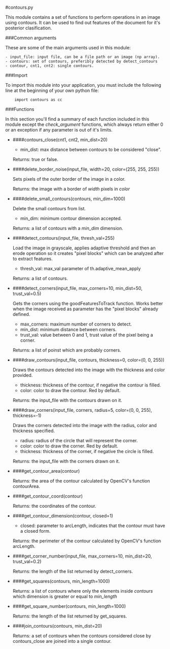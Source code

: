 #contours.py

This module contains a set of functions to perform operations in an image using contours. 
It can be used to find out features of the document for it's posterior clasification.


###Common arguments

These are some of the main arguments used in this module:

    - input_file: input file, can be a file path or an image (np array).
    - contours: set of contours, preferibly detected by detect_contours
    - contour, cnt1, cnt2: single contours.


###Import

To import this module into your application, you must include the following 
line at the beginning of your own python file:

        import contours as cc


###Functions

In this section you'll find a summary of each function included in this module 
except the *check_argument* functions, which always return either 0 or an 
exception if any parameter is out of it's limits.


- ####contours_close(cnt1, cnt2, min_dist=20)

    - min_dist: max distance between contours to be considered "close".
        
    Returns: true or false.


- ####delete_border_noise(input_file, width=20, color=(255, 255, 255))

    Sets pixels of the outer border of the image in a color.
    
    Returns: the image with a border of *width* pixels in *color*


- ####delete_small_contours(contours, min_dim=1000)

    Delete the small contours from list.

    - min_dim: minimum contour dimension accepted.
        
    Returns: a list of contours with a *min_dim* dimension.


- ####detect_contours(input_file, thresh_val=255)

    Load the image in grayscale, applies adaptive threshold and then an erode operation
    so it creates "pixel blocks" which can be analyzed after to extract features.
    
    - thresh_val: max_val parameter of th.adaptive_mean_apply
    
    Returns: a list of contours.


- ####detect_corners(input_file, max_corners=10, min_dist=50, trust_val=0.5)

    Gets the corners using the goodFeaturesToTrack function. Works better when the image
    received as parameter has the "pixel blocks" already defined.
    
    - max_corners: maximum number of corners to detect.
    - min_dist: minimum distance between corners.
    - trust_val: value between 0 and 1, trust value of the pixel being a corner.
    
    Returns: a list of poinst which are probably corners.


- ####draw_contours(input_file, contours, thickness=0, color=(0, 0, 255))

    Draws the contours detected into the image with the thickness and color provided.
    
    - thickness: thickness of the contour, if negative the contour is filled.
    - color: color to draw the contour. Red by default.
    
    Returns: the input_file with the contours drawn on it.


- ####draw_corners(input_file, corners, radius=5, color=(0, 0, 255), thickness=-1)

    Draws the corners detected into the image with the radius, color and thickness specified.
    
    - radius: radius of the circle that will represent the corner.
    - color: color to draw the corner. Red by default.
    - thickness: thickness of the corner, if negative the circle is filled.

    Returns: the input_file with the corners drawn on it.


- ####get_contour_area(contour)

    Returns: the area of the contour calculated by OpenCV's function contourArea.


- ####get_contour_coord(contour)

    Returns: the coordinates of the contour.
    

- ####get_contour_dimension(contour, closed=1)

    - closed: parameter to arcLength, indicates that the contour must have a closed form.

    Returns: the perimeter of the contour calculated by OpenCV's function arcLength.


- ####get_corner_number(input_file, max_corners=10, min_dist=20, trust_val=0.2)

    Returns: the length of the list returned by detect_corners.
    

- ####get_squares(contours, min_length=1000)

    Returns: a list of contours where only the elements inside *contours* which dimension 
    is greater or equal to *min_length*
    

- ####get_square_number(contours, min_length=1000)

    Returns: the length of the list returned by get_squares.
    

- ####join_contours(contours, min_dist=20)

    Returns: a set of contours when the contours considered close by contours_close are 
    joined into a single contour.